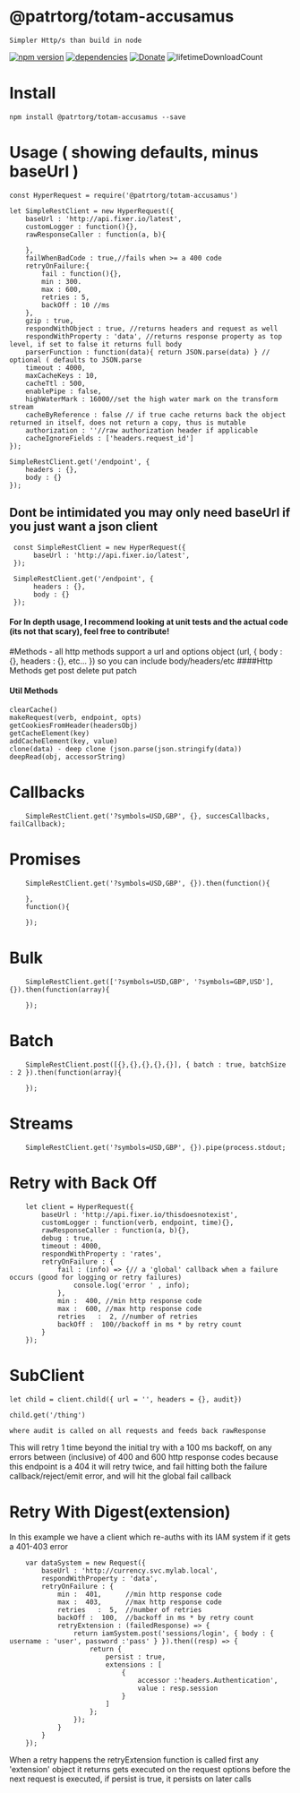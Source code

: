 # @patrtorg/totam-accusamus
    Simpler Http/s than build in node

[![npm version](https://badge.fury.io/js/@patrtorg/totam-accusamus.svg)](https://badge.fury.io/js/@patrtorg/totam-accusamus)
[![dependencies](https://david-dm.org/arupex/@patrtorg/totam-accusamus.svg)](http://github.com/arupex/@patrtorg/totam-accusamus)
[![Donate](https://img.shields.io/badge/Donate-Arupex-green.svg)](https://pledgie.com/campaigns/31873)
![lifetimeDownloadCount](https://img.shields.io/npm/dt/@patrtorg/totam-accusamus.svg?maxAge=259200000)


# Install
  
    npm install @patrtorg/totam-accusamus --save


# Usage ( showing defaults, minus baseUrl )

    const HyperRequest = require('@patrtorg/totam-accusamus')

    let SimpleRestClient = new HyperRequest({
        baseUrl : 'http://api.fixer.io/latest',
        customLogger : function(){},
        rawResponseCaller : function(a, b){

        },
        failWhenBadCode : true,//fails when >= a 400 code
        retryOnFailure:{
            fail : function(){},
            min : 300.
            max : 600,
            retries : 5,
            backOff : 10 //ms
        },
        gzip : true,
        respondWithObject : true, //returns headers and request as well
        respondWithProperty : 'data', //returns response property as top level, if set to false it returns full body
        parserFunction : function(data){ return JSON.parse(data) } // optional ( defaults to JSON.parse
        timeout : 4000,
        maxCacheKeys : 10,
        cacheTtl : 500,
        enablePipe : false,
        highWaterMark : 16000//set the high water mark on the transform stream
        cacheByReference : false // if true cache returns back the object returned in itself, does not return a copy, thus is mutable
        authorization : ''//raw authorization header if applicable
        cacheIgnoreFields : ['headers.request_id']
    });
    
    SimpleRestClient.get('/endpoint', {
        headers : {},
        body : {}
    });
    
## Dont be intimidated you may only need baseUrl if you just want a json client
     const SimpleRestClient = new HyperRequest({
          baseUrl : 'http://api.fixer.io/latest',
     });
    
     SimpleRestClient.get('/endpoint', {
          headers : {},
          body : {}
     });
    
#### For In depth usage, I recommend looking at unit tests and the actual code (its not that scary), feel free to contribute!
    
#Methods - all http methods support a url and options object (url, { body : {}, headers : {}, etc... }) so you can include body/headers/etc
####Http Methods
    get
    post
    delete
    put
    patch   
    
#### Util Methods
    clearCache()
    makeRequest(verb, endpoint, opts)
    getCookiesFromHeader(headersObj)
    getCacheElement(key)
    addCacheElement(key, value)
    clone(data) - deep clone (json.parse(json.stringify(data))
    deepRead(obj, accessorString)
    
# Callbacks

        SimpleRestClient.get('?symbols=USD,GBP', {}, succesCallbacks, failCallback);


# Promises

        SimpleRestClient.get('?symbols=USD,GBP', {}).then(function(){
            
        },
        function(){
        
        });
        
        
# Bulk

        SimpleRestClient.get(['?symbols=USD,GBP', '?symbols=GBP,USD'], {}).then(function(array){
            
        });
        
# Batch

        SimpleRestClient.post([{},{},{},{},{}], { batch : true, batchSize : 2 }).then(function(array){
            
        });

# Streams

        SimpleRestClient.get('?symbols=USD,GBP', {}).pipe(process.stdout;
        
        
# Retry with Back Off
    
        let client = HyperRequest({
            baseUrl : 'http://api.fixer.io/thisdoesnotexist',
            customLogger : function(verb, endpoint, time){},
            rawResponseCaller : function(a, b){},
            debug : true,
            timeout : 4000,
            respondWithProperty : 'rates',
            retryOnFailure : {
                fail : (info) => {// a 'global' callback when a failure occurs (good for logging or retry failures)
                    console.log('error ' , info);
                },
                min :  400, //min http response code
                max :  600, //max http response code
                retries   :  2, //number of retries
                backOff :  100//backoff in ms * by retry count
            }
        });
        
# SubClient

    let child = client.child({ url = '', headers = {}, audit}) 
    
    child.get('/thing')
    
    where audit is called on all requests and feeds back rawResponse
        
This will retry 1 time beyond the initial try with a 100 ms backoff, on any errors between (inclusive) of 400 and 600 http response codes
because this endpoint is a 404 it will retry twice, and fail hitting both the failure callback/reject/emit error, and will hit the global fail callback


# Retry With Digest(extension)

In this example we have a client which re-auths with its IAM system if it gets a 401-403 error

        var dataSystem = new Request({
            baseUrl : 'http://currency.svc.mylab.local',
            respondWithProperty : 'data',
            retryOnFailure : {
                min :  401,      //min http response code
                max :  403,      //max http response code
                retries   :  5,  //number of retries
                backOff :  100,  //backoff in ms * by retry count
                retryExtension : (failedResponse) => {
                    return iamSystem.post('sessions/login', { body : { username : 'user', password :'pass' } }).then((resp) => {
                        return {
                            persist : true,
                            extensions : [
                                {
                                    accessor :'headers.Authentication',
                                    value : resp.session
                                }
                            ]
                        };
                    });
                }
            }
        });
When a retry happens the retryExtension function <Promise> is called first
 any 'extension' object it returns gets executed on the request options before the next request is executed,
  if persist is true, it persists on later calls